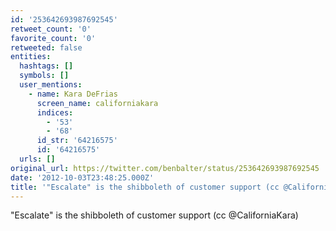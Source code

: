 ```yaml
---
id: '253642693987692545'
retweet_count: '0'
favorite_count: '0'
retweeted: false
entities:
  hashtags: []
  symbols: []
  user_mentions:
    - name: Kara DeFrias
      screen_name: californiakara
      indices:
        - '53'
        - '68'
      id_str: '64216575'
      id: '64216575'
  urls: []
original_url: https://twitter.com/benbalter/status/253642693987692545
date: '2012-10-03T23:48:25.000Z'
title: '"Escalate" is the shibboleth of customer support (cc @CaliforniaKara)'
---
```


"Escalate" is the shibboleth of customer support (cc @CaliforniaKara)